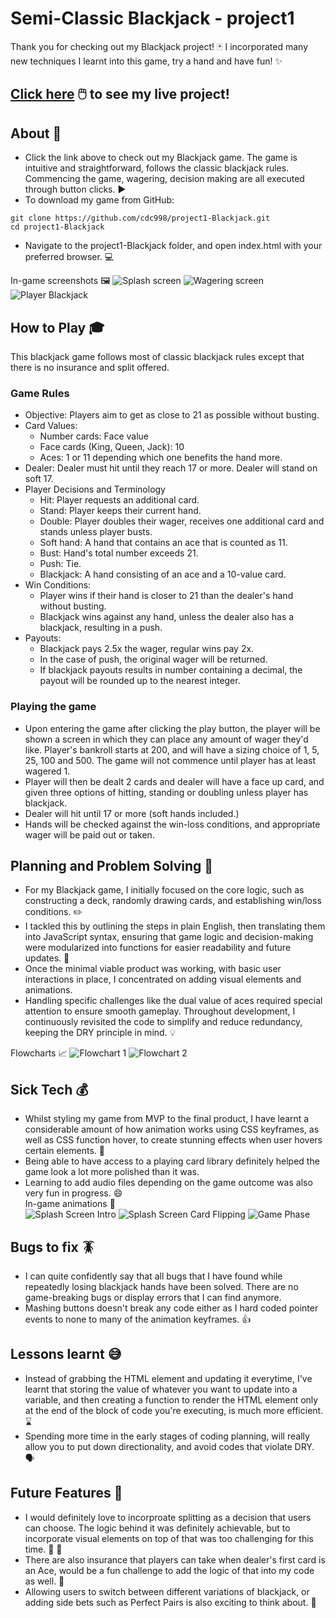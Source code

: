 # Semi-Classic Blackjack - project1
Thank you for checking out my Blackjack project! :black_joker: I incorporated many new techniques I learnt into this game, try a hand and have fun! :sparkles:
## [Click here](https://cdc998.github.io/project1-Blackjack/) :computer_mouse: to see my live project!
## About :open_book:
- Click the link above to check out my Blackjack game. The game is intuitive and straightforward, follows the classic blackjack rules. Commencing the game, wagering, decision making are all executed through button clicks. :arrow_forward:
- To download my game from GitHub:
```
git clone https://github.com/cdc998/project1-Blackjack.git
cd project1-Blackjack
```
- Navigate to the project1-Blackjack folder, and open index.html with your preferred browser. :computer:

In-game screenshots :framed_picture:
![Splash screen](./images/screenshots/screenshot1.png)
![Wagering screen](./images/screenshots/screenshot2.png)
![Player Blackjack](./images/screenshots/screenshot7.png)

## How to Play :mortar_board:
This blackjack game follows most of classic blackjack rules except that there is no insurance and split offered.
### Game Rules
- Objective: Players aim to get as close to 21 as possible without busting.
- Card Values:
    - Number cards: Face value
    - Face cards (King, Queen, Jack): 10
    - Aces: 1 or 11 depending which one benefits the hand more.
- Dealer: Dealer must hit until they reach 17 or more. Dealer will stand on soft 17.
- Player Decisions and Terminology
    - Hit: Player requests an additional card.
    - Stand: Player keeps their current hand.
    - Double: Player doubles their wager, receives one additional card and stands unless player busts.
    - Soft hand: A hand that contains an ace that is counted as 11.
    - Bust: Hand's total number exceeds 21.
    - Push: Tie.
    - Blackjack: A hand consisting of an ace and a 10-value card.
- Win Conditions:
    - Player wins if their hand is closer to 21 than the dealer's hand without busting.
    - Blackjack wins against any hand, unless the dealer also has a blackjack, resulting in a push.
- Payouts:
    - Blackjack pays 2.5x the wager, regular wins pay 2x.
    - In the case of push, the original wager will be returned.
    - If blackjack payouts results in number containing a decimal, the payout will be rounded up to the nearest integer.
### Playing the game
- Upon entering the game after clicking the play button, the player will be shown a screen in which they can place any amount of wager they'd like. Player's bankroll starts at 200, and will have a sizing choice of 1, 5, 25, 100 and 500. The game will not commence until player has at least wagered 1.  
- Player will then be dealt 2 cards and dealer will have a face up card, and given three options of hitting, standing or doubling unless player has blackjack.
- Dealer will hit until 17 or more (soft hands included.)
- Hands will be checked against the win-loss conditions, and appropriate wager will be paid out or taken.

## Planning and Problem Solving :bookmark_tabs:
- For my Blackjack game, I initially focused on the core logic, such as constructing a deck, randomly drawing cards, and establishing win/loss conditions. :pencil2:
- I tackled this by outlining the steps in plain English, then translating them into JavaScript syntax, ensuring that game logic and decision-making were modularized into functions for easier readability and future updates. :abacus:
- Once the minimal viable product was working, with basic user interactions in place, I concentrated on adding visual elements and animations.
- Handling specific challenges like the dual value of aces required special attention to ensure smooth gameplay. Throughout development, I continuously revisited the code to simplify and reduce redundancy, keeping the DRY principle in mind. :bulb:

Flowcharts :chart_with_upwards_trend:
![Flowchart 1](./images/screenshots/flowchart1.png)
![Flowchart 2](./images/screenshots/flowchart2.png)

## Sick Tech :moneybag:

- Whilst styling my game from MVP to the final product, I have learnt a considerable amount of how animation works using CSS keyframes, as well as CSS function hover, to create stunning effects when user hovers certain elements. :sparkler:
- Being able to have access to a playing card library definitely helped the game look a lot more polished than it was.
- Learning to add audio files depending on the game outcome was also very fun in progress. :smile:  
In-game animations :movie_camera:  
![Splash Screen Intro](./images/screenshots/gif2.gif)
![Splash Screen Card Flipping](./images/screenshots/gif1.gif)
![Game Phase](./images/screenshots/gif3.gif)

## Bugs to fix :cockroach:
- I can quite confidently say that all bugs that I have found while repeatedly losing blackjack hands have been solved. There are no game-breaking bugs or display errors that I can find anymore.
- Mashing buttons doesn't break any code either as I hard coded pointer events to none to many of the animation keyframes. :thumbsup:

## Lessons learnt :sweat_smile:
- Instead of grabbing the HTML element and updating it everytime, I've learnt that storing the value of whatever you want to update into a variable, and then creating a function to render the HTML element only at the end of the block of code you're executing, is much more efficient. :hourglass:
- Spending more time in the early stages of coding planning, will really allow you to put down directionality, and avoid codes that violate DRY. :speaking_head:

## Future Features :lantern:
- I would definitely love to incorproate splitting as a decision that users can choose. The logic behind it was definitely achievable, but to incorporate visual elements on top of that was too challenging for this time. :flower_playing_cards:	:flower_playing_cards:	
- There are also insurance that players can take when dealer's first card is an Ace, would be a fun challenge to add the logic of that into my code as well. :money_with_wings:
- Allowing users to switch between different variations of blackjack, or adding side bets such as Perfect Pairs is also exciting to think about. :mag_right: